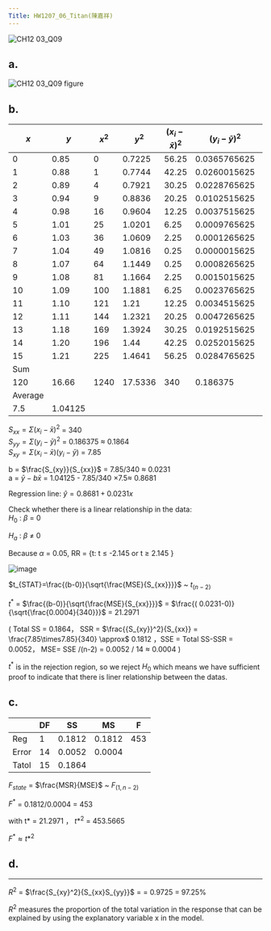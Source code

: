 ```yaml
---
Title: HW1207_06_Titan(陳嘉祥)
---
```


![CH12 03_Q09](https://github.com/user-attachments/assets/20e955dc-2aa7-4df6-908f-e4545fe1f8f0)

## a.

![CH12 03_Q09 figure](https://github.com/user-attachments/assets/8e88b924-a40d-4d31-842a-34a061f40882)

## b.

| $x$ | $y$    | $x^2$  | $y^2$    | $({x_i}-\bar{x})^2$   | $({y_i}-\bar{y})^2$         | $({x_i}-\bar{x})({y_i}-\bar{y})$      |
|----|------|------|--------|-------|-------------|----------|
| 0  | 0.85 | 0    | 0.7225 | 56.25 | 0.0365765625 | 1.434375 |
| 1  | 0.88 | 1    | 0.7744 | 42.25 | 0.0260015625 | 1.048125 |
| 2  | 0.89 | 4    | 0.7921 | 30.25 | 0.0228765625 | 0.831875 |
| 3  | 0.94 | 9    | 0.8836 | 20.25 | 0.0102515625 | 0.455625 |
| 4  | 0.98 | 16   | 0.9604 | 12.25 | 0.0037515625 | 0.214375 |
| 5  | 1.01 | 25   | 1.0201 | 6.25  | 0.0009765625 | 0.078125 |
| 6  | 1.03 | 36   | 1.0609 | 2.25  | 0.0001265625 | 0.016875 |
| 7  | 1.04 | 49   | 1.0816 | 0.25  | 0.0000015625 | 0.000625 |
| 8  | 1.07 | 64   | 1.1449 | 0.25  | 0.0008265625 | 0.014375 |
| 9  | 1.08 | 81   | 1.1664 | 2.25  | 0.0015015625 | 0.058125 |
| 10 | 1.09 | 100  | 1.1881 | 6.25  | 0.0023765625 | 0.121875 |
| 11 | 1.10 | 121  | 1.21   | 12.25 | 0.0034515625 | 0.205625 |
| 12 | 1.11 | 144  | 1.2321 | 20.25 | 0.0047265625 | 0.309375 |
| 13 | 1.18 | 169  | 1.3924 | 30.25 | 0.0192515625 | 0.763125 |
| 14 | 1.20 | 196  | 1.44   | 42.25 | 0.0252015625 | 1.031875 |
| 15 | 1.21 | 225  | 1.4641 | 56.25 | 0.0284765625 | 1.265625 |
|Sum|
| 120  | 16.66 | 1240 | 17.5336 |340|0.186375|7.85|
|Average|
|7.5|1.04125|||

$S_{xx} =\Sigma({x_i}-\bar{x})^2$ = 340  
$S_{yy} =\Sigma({y_i}-\bar{y})^2$ = 0.186375 $\approx$ 0.1864  
$S_{xy} =\Sigma({x_i}-\bar{x})({y_i}-\bar{y})$ = 7.85

b = $\frac{S_{xy}}{S_{xx}}$ = 7.85/340 $\approx$ 0.0231  
a = $\bar{y}-b\bar{x}$ = 1.04125 - 7.85/340 $\times 7.5 \approx$ 0.8681 

Regression line: $\hat{y} = 0.8681 + 0.0231x$

Check whether there is a linear relationship in the data:  
$H_0$ : $\beta$ = 0

$H_a$ : $\beta$ $\ne$ 0

Because $\alpha$ = 0.05, RR = {t: t $\le$ -2.145 or t $\ge$ 2.145  }

![image](https://github.com/user-attachments/assets/76125aa0-aa8b-42bc-8d5b-e7466d9e0970)

$t_{STAT}=\frac{(b-0)}{\sqrt{\frac{MSE}{S_{xx}}}}$  ~ $t_{(n-2)}$

$t^*$ = $\frac{(b-0)}{\sqrt{\frac{MSE}{S_{xx}}}}$ = $\frac{( 0.0231-0)}{\sqrt{\frac{0.0004}{340}}}$ = 21.2971

( Total SS = 0.1864， SSR = $\frac{{S_{xy}}^2}{S_{xx}} = \frac{7.85\times7.85}{340} \approx$ 0.1812 ，SSE = Total SS-SSR = 0.0052， MSE= SSE /(n-2) = 0.0052 / 14 $\approx$ 0.0004 )

$t^*$ is in the rejection region, so we reject $H_0$ which means we have sufficient proof to indicate that there is liner relationship between the datas. 


## c.

|       | DF    | SS | MS | F |
| ----  | --    | -- | -- | -- |
| Reg   | 1     | 0.1812  | 0.1812  | 453  |
| Error | 14     | 0.0052 |0.0004  |   |
| Tatol | 15     | 0.1864 |   |   |

$F_{state}$ = $\frac{MSR}{MSE}$ ~ $F_{(1,n-2)}$

$F^*$ = 0.1812/0.0004 = 453

with t* = 21.2971 ， ${t*}^2$ = 453.5665

$F^* \approx t*^2$


## d. 
---

$R^2$ = $\frac{S_{xy}^2}{S_{xx}S_{yy}}$ =  = 0.9725 = 97.25%

$R^2$ measures the proportion of the total variation in the response
that can be explained by using the explanatory
variable x in the model.  
